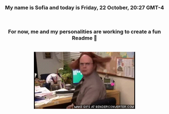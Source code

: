 


<div align="center">
<h3 >My name is Sofia and today is Friday, 22 October, 20:27 GMT-4</h3><br>
<h3 >For now, me and my personalities are working to create a fun Readme 👋
</h3><br>
<img src='img/dwight.gif' alt='working...'/>
</div>
